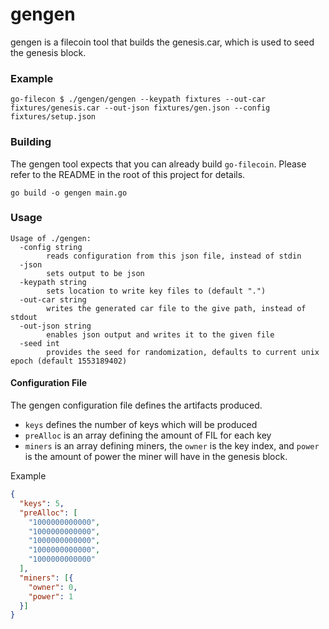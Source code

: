 # gengen

gengen is a filecoin tool that builds the genesis.car, which is used to seed the
genesis block.

### Example

```
go-filecon $ ./gengen/gengen --keypath fixtures --out-car fixtures/genesis.car --out-json fixtures/gen.json --config fixtures/setup.json
```

### Building

The gengen tool expects that you can already build `go-filecoin`. Please refer
to the README in the root of this project for details.

```
go build -o gengen main.go
```

### Usage

```
Usage of ./gengen:
  -config string
    	reads configuration from this json file, instead of stdin
  -json
    	sets output to be json
  -keypath string
    	sets location to write key files to (default ".")
  -out-car string
    	writes the generated car file to the give path, instead of stdout
  -out-json string
    	enables json output and writes it to the given file
  -seed int
    	provides the seed for randomization, defaults to current unix epoch (default 1553189402)
```

#### Configuration File

The gengen configuration file defines the artifacts produced.

- `keys` defines the number of keys which will be produced
- `preAlloc` is an array defining the amount of FIL for each key
- `miners` is an array defining miners, the `owner` is the key index, and `power` is the amount of power the miner will have in the genesis block.

Example

```json
{
  "keys": 5,
  "preAlloc": [
    "1000000000000",
    "1000000000000",
    "1000000000000",
    "1000000000000",
    "1000000000000"
  ],
  "miners": [{
    "owner": 0,
    "power": 1
  }]
}
```

